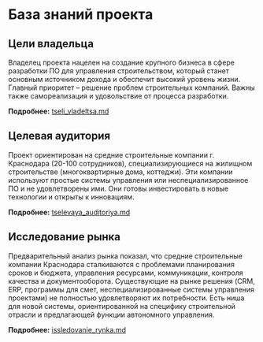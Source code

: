 # База знаний проекта

## Цели владельца

Владелец проекта нацелен на создание крупного бизнеса в сфере разработки ПО для управления строительством, который станет основным источником дохода и обеспечит высокий уровень жизни.  Главный приоритет – решение проблем строительных компаний. Важны также самореализация и удовольствие от процесса разработки.

**Подробнее:** [tseli_vladeltsa.md](docs/tseli_vladeltsa.md)

## Целевая аудитория

Проект ориентирован на средние строительные компании г. Краснодара (20-100 сотрудников), специализирующиеся на жилищном строительстве (многоквартирные дома, коттеджи).  Эти компании используют простые системы управления или неспециализированное ПО и не удовлетворены ими.  Они готовы инвестировать в новые технологии и открыты к инновациям.

**Подробнее:** [tselevaya_auditoriya.md](docs/tselevaya_auditoriya.md)

## Исследование рынка

Предварительный анализ рынка показал, что средние строительные компании Краснодара сталкиваются с проблемами планирования сроков и бюджета, управления ресурсами, коммуникации, контроля качества и документооборота. Существующие на рынке решения (CRM, ERP, программы для смет, неспециализированные системы управления проектами) не полностью удовлетворяют их потребности.  Есть ниша для новой системы, ориентированной на специфику строительной отрасли и предлагающей функции автономного управления.

**Подробнее:** [issledovanie_rynka.md](docs/issledovanie_rynka.md)